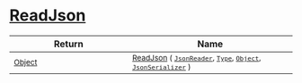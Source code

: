 # [ReadJson](./FeatureDescriptorJsonConverter-100664022.md)



| Return | Name | 
| --- | --- | 
| <sub>[Object](https://docs.microsoft.com/en-us/dotnet/api/System.Object)</sub><img width=200/>| <sub>[ReadJson](./FeatureDescriptorJsonConverter-100664022.md) ( [`JsonReader`](./FeatureDescriptorJsonConverter-100664022.md), [`Type`](https://docs.microsoft.com/en-us/dotnet/api/System.Type), [`Object`](https://docs.microsoft.com/en-us/dotnet/api/System.Object), [`JsonSerializer`](./FeatureDescriptorJsonConverter-100664022.md) )</sub>| <br>


